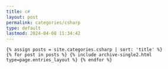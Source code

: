```yaml
---
title: c#
layout: post
permalink: categories/csharp
type: default
lastmod: 2024-04-08 11:34:42
---
```


    {% assign posts = site.categories.csharp | sort: 'title' %}
    {% for post in posts %} {% include archive-single2.html type=page.entries_layout %} {% endfor %}
